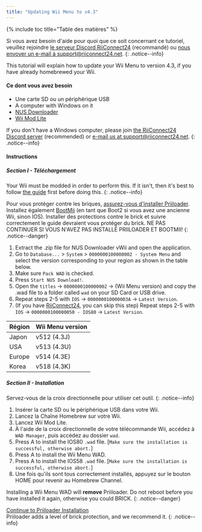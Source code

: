 ```yaml
---
title: "Updating Wii Menu to v4.3"
---
```


{% include toc title="Table des matières" %}

Si vous avez besoin d'aide pour quoi que ce soit concernant ce tutoriel, veuillez rejoindre [le serveur Discord RiiConnect24](https://discord.gg/rc24) (recommandé) ou [nous envoyer un e-mail à support@riiconnect24.net](mailto:support@riiconnect24.net).
{: .notice--info}

This tutorial will explain how to update your Wii Menu to version 4.3, if you have already homebrewed your Wii.

#### Ce dont vous avez besoin

* Une carte SD ou un périphérique USB
* A computer with Windows on it
* [NUS Downloader](https://github.com/WiiDatabase/nusdownloader/releases/latest)
* [Wii Mod Lite](https://oscwii.org/library/app/WiiModLite)

If you don't have a Windows computer, please join [the RiiConnect24 Discord server](https://discord.gg/rc24) (recommended) or [e-mail us at support@riiconnect24.net](mailto:support@riiconnect24.net).
{: .notice--info}

#### Instructions

##### Section I - Téléchargement

Your Wii must be modded in order to perform this. If it isn't, then it's best to follow [the guide](get-started) first before doing this.
{: .notice--info}

Pour vous protéger contre les briques, [assurez-vous d'installer Priiloader](priiloader). Installez également [BootMii](bootmii) (en tant que Boot2 si vous avez une ancienne Wii, sinon IOS). Installer des protections contre le brick et suivre correctement le guide devraient vous protéger du brick. NE PAS CONTINUER SI VOUS N'AVEZ PAS INSTALLÉ PRIILOADER ET BOOTMII!
{: .notice--danger}

1. Extract the .zip file for NUS Downloader vWii and open the application.
2. Go to `Database...` > `System` > `0000000100000002 - System Menu` and select the version corresponding to your region as shown in the table below.
3. Make sure `Pack WAD` is checked.
4. Press `Start NUS Download!`.
5. Open the `titles` -> `0000000100000002` -> (Wii Menu version) and copy the .wad file to a folder called `wad` on your SD Card or USB drive.
6. Repeat steps 2-5 with `IOS` -> `000000010000003A` -> `Latest Version`.
7. (If you have [RiiConnect24](riiconnect24), you can skip this step) Repeat steps 2-5 with `IOS` -> `0000000100000050 - IOS80` -> `Latest Version`.

| Région | Wii Menu version |
| ------ | ---------------- |
| Japon  | v512 (4.3J)      |
| USA    | v513 (4.3U)      |
| Europe | v514 (4.3E)      |
| Korea  | v518 (4.3K)      |

##### Section II - Installation

Servez-vous de la croix directionnelle pour utiliser cet outil.
{: .notice--info}

1. Insérer la carte SD ou le périphérique USB dans votre Wii.
2. Lancez la Chaîne Homebrew sur votre Wii.
3. Lancez Wii Mod Lite.
4. À l'aide de la croix directionnelle de votre télécommande Wii, accédez à `WAD Manager`, puis accédez au dossier `wad`.
5. Press A to install the IOS80 `.wad` file. [`Make sure the installation is successful, otherwise abort.`]
6. Press A to install the Wii Menu WAD.
7. Press A to install the IOS58 `.wad` file. [`Make sure the installation is successful, otherwise abort.`]
8. Une fois qu'ils sont tous correctement installés, appuyez sur le bouton HOME pour revenir au Homebrew Channel.

Installing a Wii Menu WAD will **remove** Priiloader. Do not reboot before you have installed it again, otherwise you could BRICK.
{: .notice--danger}

[Continue to Priiloader Installation](priiloader)<br> Priiloader adds a level of brick protection, and we recommend it.
{: .notice--info}
